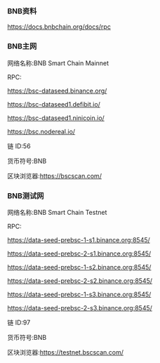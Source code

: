 ### BNB资料

https://docs.bnbchain.org/docs/rpc

### BNB主网

网络名称:BNB Smart Chain Mainnet

RPC:

https://bsc-dataseed.binance.org/

https://bsc-dataseed1.defibit.io/

https://bsc-dataseed1.ninicoin.io/

https://bsc.nodereal.io/

链 ID:56

货币符号:BNB

区块浏览器:https://bscscan.com/

### BNB测试网

网络名称:BNB Smart Chain Testnet

RPC:

https://data-seed-prebsc-1-s1.binance.org:8545/

https://data-seed-prebsc-2-s1.binance.org:8545/

https://data-seed-prebsc-1-s2.binance.org:8545/

https://data-seed-prebsc-2-s2.binance.org:8545/

https://data-seed-prebsc-1-s3.binance.org:8545/

https://data-seed-prebsc-2-s3.binance.org:8545/

链 ID:97

货币符号:BNB

区块浏览器:https://testnet.bscscan.com/
